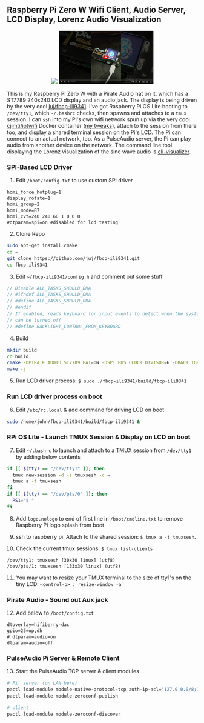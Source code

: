 ## Raspberry Pi Zero W Wifi Client, Audio Server, LCD Display, Lorenz Audio Visualization

<p align="center">
  <img src="../attachments/pi0_audio_vis.gif"/> <a href="https://www.youtube.com/watch?v=rCKuR259FjY"><img src="../attachments/pi0_youtube_vid.png"></a>
</p>


This is my Raspberry Pi Zero W with a Pirate Audio hat on it, which has a ST7789 240x240 LCD display and an audio jack. The display is being driven by the very cool [juj/fbcp-ili9341](https://github.com/juj/fbcp-ili9341). I've got Raspberry Pi OS Lite booting to `/dev/tty1`, which `~/.bashrc` checks, then spawns and attaches to a `tmux` session. I can `ssh` into my Pi's own wifi network spun up via the very cool [cjimti/iotwifi](https://github.com/cjimti/iotwifi) Docker container ([my tweaks](<./wifi_and_WAP.md>)), attach to the session from there too, and display a shared terminal session on the Pi's LCD. The Pi can connect to an actual network, too. As a PulseAudio server, the Pi can play audio from another device on the network. The command line tool displaying the Lorenz visualization of the sine wave audio is [cli-visualizer](https://github.com/dpayne/cli-visualizer). 


### [SPI-Based LCD Driver](https://github.com/juj/fbcp-ili9341)

1. Edit `/boot/config.txt` to use custom SPI driver
```
hdmi_force_hotplug=1
display_rotate=1
hdmi_group=2
hdmi_mode=87
hdmi_cvt=240 240 60 1 0 0 0
#dtparam=spi=on #disabled for lcd testing
```

2. Clone Repo
```bash
sudo apt-get install cmake
cd ~
git clone https://github.com/juj/fbcp-ili9341.git
cd fbcp-ili9341
```

3. Edit `~/fbcp-ili9341/config.h` and comment out some stuff
```C
// Disable ALL_TASKS_SHOULD_DMA
// #ifndef ALL_TASKS_SHOULD_DMA
// #define ALL_TASKS_SHOULD_DMA
// #endif
// If enabled, reads keyboard for input events to detect when the system has gone inactive and backlight
// can be turned off
// #define BACKLIGHT_CONTROL_FROM_KEYBOARD
```

4. Build 
```bash
mkdir build
cd build
cmake -DPIRATE_AUDIO_ST7789_HAT=ON -DSPI_BUS_CLOCK_DIVISOR=6 -DBACKLIGHT_CONTROL=ON -DSTATISTICS=0 ..
make -j
```

5. Run LCD driver process: `$ sudo ./fbcp-ili9341/build/fbcp-ili9341`

### Run LCD driver process on boot

6. Edit `/etc/rc.local` & add command for driving LCD on boot
```bash
sudo /home/john/fbcp-ili9341/build/fbcp-ili9341 &
```

### RPi OS Lite - Launch TMUX Session & Display on LCD on boot

7. Edit `~/.bashrc` to launch and attach to a TMUX session from `/dev/tty1` by adding below contents

```bash
if [[ $(tty) == "/dev/tty1" ]]; then
  tmux new-session -d -s tmuxsesh -c ~
  tmux a -t tmuxsesh
fi
if [[ $(tty) == "/dev/pts/0" ]]; then
  PS1="$ "
fi
```

8. Add `logo.nologo` to end of first line in `/boot/cmdline.txt` to remove Raspberry Pi logo splash from boot

9. ssh to raspberry pi. Attach to the shared session: `$ tmux a -t tmuxsesh`.
10. Check the current tmux sessions: `$ tmux list-clients`
```
/dev/tty1: tmuxsesh [30x30 linux] (utf8)
/dev/pts/1: tmuxsesh [133x30 linux] (utf8)
```
11. You may want to resize your TMUX terminal to the size of tty1's on the tiny LCD: `<control-b> : resize-window -a`

### Pirate Audio - Sound out Aux jack

12. Add below to `/boot/config.txt`
```
dtoverlay=hifiberry-dac
gpio=25=op,dh
# dtparam=audio=on
dtparam=audio=off
```

### PulseAudio Pi Server & Remote Client

13. Start the PulseAudio TCP server & client modules
```bash
# Pi  server (on LAN here)
pactl load-module module-native-protocol-tcp auth-ip-acl="127.0.0.0/8;10.0.0.0/8;172.16.0.0/12;192.168.0.0/16;fe80::/10"
pactl load-module module-zeroconf-publish
```
```bash
# client
pactl load-module module-zeroconf-discover
```

